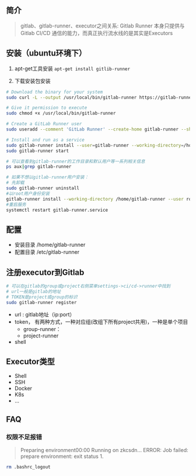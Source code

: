 
## 简介

> gitlab、gitlab-runner、executor之间关系:
> Gitlab Runner 本身只提供与 Gitlab CI/CD 通信的能力，而真正执行流水线的是其实是Executors

## 安装（ubuntu环境下）

1. apt-get工具安装
	`apt-get install gitlib-runner`

2. 下载安装包安装
```bash
# Download the binary for your system
sudo curl -L --output /usr/local/bin/gitlab-runner https://gitlab-runner-downloads.s3.amazonaws.com/latest/binaries/gitlab-runner-linux-amd64

# Give it permission to execute
sudo chmod +x /usr/local/bin/gitlab-runner

# Create a GitLab Runner user
sudo useradd --comment 'GitLab Runner' --create-home gitlab-runner --shell /bin/bash

# Install and run as a service
sudo gitlab-runner install --user=gitlab-runner --working-directory=/home/gitlab-runner
sudo gitlab-runner start

# 可以查看到gitlab-runner的工作目录和默认用户等一系列相关信息
ps aux|grep gitlab-runner

# 如果不想以gitlab-runner用户安装：
# 先卸载
sudo gitlab-runner uninstall
#以root用户身份安装
gitlab-runner install --working-directory /home/gitlab-runner --user root
#重启服务
systemctl restart gitlab-runner.service
```

## 配置

- 安装目录 /home/gitlab-runner
- 配置目录 /etc/gitlab-runner

## 注册executor到Gitlab

```bash
# 可以在gitlab的group或project右侧菜单settings->ci/cd->runner中找到
# url一般是gitlab的地址
# TOKEN是project或group的标识
sudo gitlab-runner register 
```

- url : gitlab地址（ip:port）
- token， 有两种方式，一种对应组(改组下所有project共用)，一种是单个项目
	- group-runner：
	- project-runner
- shell

## Executor类型
- Shell
- SSH
- Docker
- K8s
- ...


## FAQ

### 权限不足报错
> Preparing environment00:00
> Running on zkcsdn...
> ERROR: Job failed: prepare environment: exit status 1.

```bash
rm .bashrc_logout
```




